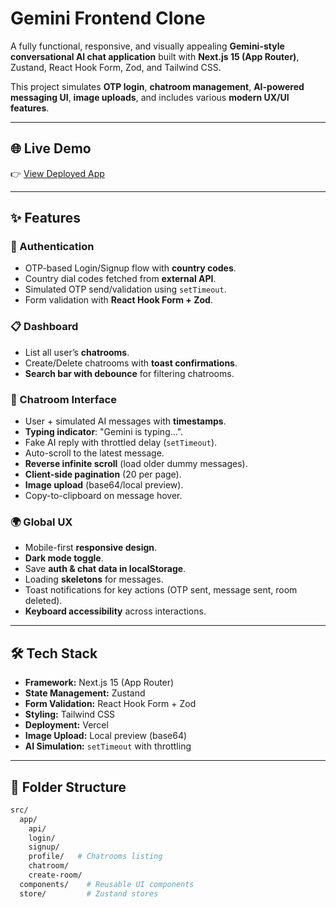 # Gemini Frontend Clone 

A fully functional, responsive, and visually appealing **Gemini-style conversational AI chat application** built with **Next.js 15 (App Router)**, Zustand, React Hook Form, Zod, and Tailwind CSS.  

This project simulates **OTP login**, **chatroom management**, **AI-powered messaging UI**, **image uploads**, and includes various **modern UX/UI features**.

---

## 🌐 Live Demo
👉 [View Deployed App](https://your-vercel-link.vercel.app)  

---

## ✨ Features

### 🔑 Authentication
- OTP-based Login/Signup flow with **country codes**.
- Country dial codes fetched from **external API**.
- Simulated OTP send/validation using `setTimeout`.
- Form validation with **React Hook Form + Zod**.

### 📋 Dashboard
- List all user’s **chatrooms**.
- Create/Delete chatrooms with **toast confirmations**.
- **Search bar with debounce** for filtering chatrooms.

### 💬 Chatroom Interface
- User + simulated AI messages with **timestamps**.
- **Typing indicator**: "Gemini is typing…".
- Fake AI reply with throttled delay (`setTimeout`).
- Auto-scroll to the latest message.
- **Reverse infinite scroll** (load older dummy messages).
- **Client-side pagination** (20 per page).
- **Image upload** (base64/local preview).
- Copy-to-clipboard on message hover.

### 🌍 Global UX
- Mobile-first **responsive design**.
- **Dark mode toggle**.
- Save **auth & chat data in localStorage**.
- Loading **skeletons** for messages.
- Toast notifications for key actions (OTP sent, message sent, room deleted).
- **Keyboard accessibility** across interactions.

---

## 🛠️ Tech Stack

- **Framework:** Next.js 15 (App Router)  
- **State Management:** Zustand  
- **Form Validation:** React Hook Form + Zod  
- **Styling:** Tailwind CSS  
- **Deployment:** Vercel  
- **Image Upload:** Local preview (base64)  
- **AI Simulation:** `setTimeout` with throttling  

---

## 📂 Folder Structure

```bash
src/
  app/
    api/
    login/
    signup/       
    profile/   # Chatrooms listing
    chatroom/
    create-room/    
  components/    # Reusable UI components
  store/         # Zustand stores

